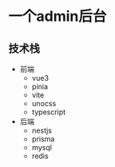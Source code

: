 # 一个admin后台

## 技术栈

- 前端
  - vue3
  - pinia
  - vite
  - unocss
  - typescript
- 后端
  - nestjs
  - prisma
  - mysql
  - redis